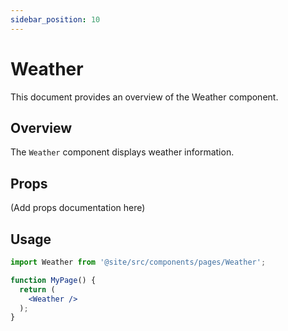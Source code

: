 ```yaml
---
sidebar_position: 10
---
```


# Weather

This document provides an overview of the Weather component.

## Overview

The `Weather` component displays weather information.

## Props

(Add props documentation here)

## Usage

```jsx
import Weather from '@site/src/components/pages/Weather';

function MyPage() {
  return (
    <Weather />
  );
}
```
